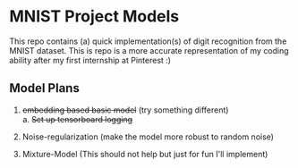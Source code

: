 # MNIST Project Models

This repo contains (a) quick implementation(s) of digit recognition from the MNIST dataset.
This is repo is a more accurate representation of my coding ability after my first internship at Pinterest :)

## Model Plans
1. ~~embedding based basic model~~ (try something different) <br/>
 a. ~~Set up tensorboard logging~~ <br/>
2. Noise-regularization (make the model more robust to random noise)

3. Mixture-Model (This should not help but just for fun I'll implement)
